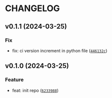 # CHANGELOG



## v0.1.1 (2024-03-25)

### Fix

* fix: ci version increment in python file ([`446132c`](https://github.com/kamoo1/anki-word-freq/commit/446132c77b2282fda4c5e05180745978e2a64214))


## v0.1.0 (2024-03-25)

### Feature

* feat: init repo ([`6233988`](https://github.com/kamoo1/anki-word-freq/commit/623398846c4128fb0534bb5bca7361f6bd3cd7e2))
